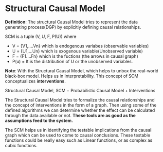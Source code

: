 # Structural Causal Model

**Definition**: The structural Causal Model tries to represent the data generating process\(DGP\) by explicitly defining causal relationships.

SCM is a tuple \(V, U, F, P\(U\)\) where

* V = {V1,....Vn} which is endogenous variabes \(observable variables\)
* U = {U1,...Un} which is exogenous variable\(Unobserved variable\)
* F = {F1....Fn} which is the fuctions \(the arrows in causal graph\)
* P\(u\) = It is the distribution of U or the unobserved variables. 

**Note**: With the Structural Causal Model, which helps to unbox the real-world black-box model. Helps us in Interpretability. This concept of SCM conceptualizes **interventions**.

Structural Causal Model, SCM = Probabilistic Causal Model + Interventions

The Structural Causal Model tries to formalize the causal relationships and the concept of interventions in the form of a graph. Then using some of the defined algorithms we can determine whether the effect can be calculated through the data available or not. **These tools are as good as the assumptions feed to the system.**

The SCM helps us in identifying the testable implications from the causal graph which can be used to come to causal conclusions. These testable functions could be really easy such as Linear functions, or as complex as cubic functions.

